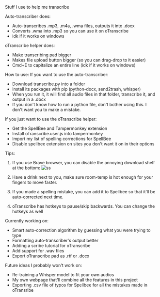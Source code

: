 Stuff I use to help me transcribe

Auto-transcriber does:
- Auto-transcribes .mp3, .m4a, .wma files, outputs it into .docx
- Converts .wma into .mp3 so you can use it on oTranscribe
- idk if it works on windows

oTranscribe helper does:
- Make transcribing pad bigger
- Makes file upload button bigger (so you can drag-drop to it easier)
- Cmd+E to capitalize an entire line (idk if it works on windows)

How to use:
If you want to use the auto-transcriber:
- Download transcribe.py into a folder
- Install its packages with pip (python-docx, send2trash, whisper)
- When you run it, it will find all audio files in that folder, transcribe it, and output in a .docx
- If you don't know how to run a python file, don't bother using this. I don't want you to make a mistake.

If you just want to use the oTranscribe helper:
- Get the SpellBee and Tampermonkey extension
- Install oTranscribe.user.js into tampermonkey
- Import my list of spelling corrections for SpellBee 
- Disable spellbee extension on sites you don't want it on in their options

Tips:
1. If you use Brave browser, you can disable the annoying download shelf at the bottom: ![ss](https://i.imgur.com/CWkjmWe.png)

2. Have a drink next to you, make sure room-temp is hot enough for your fingers to move faster.

3. If you made a spelling mistake, you can add it to Spellbee so that it'll be auto-corrected next time.

4. oTranscribe has hotkeys to pause/skip backwards. You can change the hotkeys as well

Currently working on:
- Smart auto-correction algorithm by guessing what you were trying to type
- Formatting auto-transcriber's output better
- Adding a scribe tutorial for oTranscribe
- Add support for .wav files
- Export oTranscribe pad as .rtf or .docx

Future ideas I probably won't work on:
- Re-training a Whisper model to fit your own audios
- My own webpage that'll combine all the features in this project
- Exporting .csv file of typos for Spellbee for all the mistakes made in oTransribe

